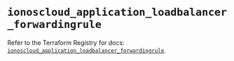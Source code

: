 # `ionoscloud_application_loadbalancer_forwardingrule`

Refer to the Terraform Registry for docs: [`ionoscloud_application_loadbalancer_forwardingrule`](https://registry.terraform.io/providers/ionos-cloud/ionoscloud/6.7.17/docs/resources/application_loadbalancer_forwardingrule).

